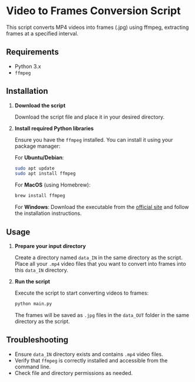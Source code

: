 # Video to Frames Conversion Script

This script converts MP4 videos into frames (.jpg) using ffmpeg, extracting frames at a specified interval.

## Requirements

- Python 3.x
- `ffmpeg`

## Installation

1. **Download the script**

    Download the script file and place it in your desired directory.

2. **Install required Python libraries**

    Ensure you have the `ffmpeg` installed. You can install it using your package manager:

    For **Ubuntu/Debian**:
    ```sh
    sudo apt update
    sudo apt install ffmpeg
    ```

    For **MacOS** (using Homebrew):
    ```sh
    brew install ffmpeg
    ```

    For **Windows**:
    Download the executable from the [official site](https://ffmpeg.org/download.html) and follow the installation instructions.

## Usage

1. **Prepare your input directory**

    Create a directory named `data_IN` in the same directory as the script. Place all your `.mp4` video files that you want to convert into frames into this `data_IN` directory.

2. **Run the script**

    Execute the script to start converting videos to frames:

    ```sh
    python main.py
    ```

    The frames will be saved as `.jpg` files in the `data_OUT` folder in the same directory as the script.

## Troubleshooting

- Ensure `data_IN` directory exists and contains `.mp4` video files.
- Verify that `ffmpeg` is correctly installed and accessible from the command line.
- Check file and directory permissions as needed.